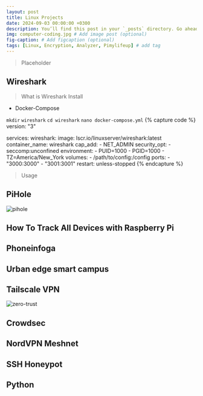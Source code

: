 ```yaml
---
layout: post
title: Linux Projects
date: 2024-09-03 00:00:00 +0300
description: You’ll find this post in your `_posts` directory. Go ahead and edit it and re-build the site to see your changes. # Add post description (optional)
img: computer-coding.jpg # Add image post (optional)
fig-caption: # Add figcaption (optional)
tags: [Linux, Encryption, Analyzer, Pimylifeup] # add tag
---
```


>Placeholder

## Wireshark
>What is Wireshark
>Install
* Docker-Compose

`mkdir` `wireshark`
`cd wireshark`
`nano docker-compose.yml`
{% capture code %}
version: "3"

services:
  wireshark:
    image: lscr.io/linuxserver/wireshark:latest
    container_name: wireshark
    cap_add:
      - NET_ADMIN
    security_opt:
      - seccomp:unconfined
    environment:
      - PUID=1000
      - PGID=1000
      - TZ=America/New_York
    volumes:
      - /path/to/config:/config
    ports:
      - "3000:3000"
      - "3001:3001"
    restart: unless-stopped
{% endcapture %}
>Usage

## PiHole
![pihole]({{site.baseurl}}/assets/img/pihole.png)

## How To Track All Devices with Raspberry Pi

## Phoneinfoga

## Urban edge smart campus

## Tailscale VPN
![zero-trust]({{site.baseurl}}/assets/img/zero-trust.jpeg)

## Crowdsec

## NordVPN Meshnet

## SSH Honeypot

## Python
